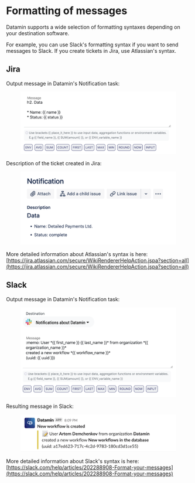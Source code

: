 # Formatting of messages

Datamin supports a wide selection of formatting syntaxes depending on your destination software.

For example, you can use Slack's formatting syntax if you want to send messages to Slack. If you create tickets in Jira, use Atlassian's syntax.&#x20;

## Jira

Output message in Datamin's Notification task:

<figure><img src="../.gitbook/assets/Screenshot 2023-01-09 at 17.46.45.png" alt=""><figcaption></figcaption></figure>

Description of the ticket created in Jira:

<figure><img src="../.gitbook/assets/Screenshot 2023-01-09 at 17.46.27.png" alt=""><figcaption></figcaption></figure>

More detailed information about Atlassian's syntax is here: [https://jira.atlassian.com/secure/WikiRendererHelpAction.jspa?section=all](https://jira.atlassian.com/secure/WikiRendererHelpAction.jspa?section=all)

## Slack

Output message in Datamin's Notification task:

<figure><img src="../.gitbook/assets/Screenshot 2023-01-09 at 17.54.19.png" alt=""><figcaption></figcaption></figure>

Resulting message in Slack:

<figure><img src="../.gitbook/assets/Screenshot 2023-01-09 at 17.54.50.png" alt=""><figcaption></figcaption></figure>

More detailed information about Slack's syntax is here: [https://slack.com/help/articles/202288908-Format-your-messages](https://slack.com/help/articles/202288908-Format-your-messages)
